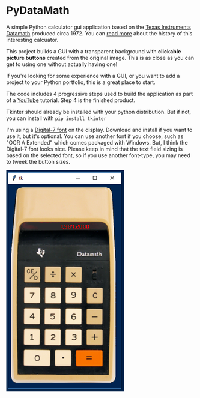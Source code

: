# PyDataMath
A simple Python calculator gui application based on the [Texas Instruments Datamath](https://americanhistory.si.edu/collections/search/object/nmah_1364035) produced circa 1972. You can [read more](http://www.datamath.org/) about the history of this interesting calcuator.

This project builds a GUI with a transparent background with **clickable picture buttons** created from the original image. This is as close as you can get to using one without actually having one!

If you're looking for some experience with a GUI, or you want to add a project to your Python portfolio, this is a great place to start.

The code includes 4 progressive steps used to build the application as part of a [YouTube]() tutorial. Step 4 is the finished product.

Tkinter should already be installed with your python distribution. But if not, you can install with `pip install tkinter`

I'm using a [Digital-7 font](https://www.1001fonts.com/digital+clock-fonts.html) on the display. Download and install if you want to use it, but it's optional. You can use another font if you choose, such as "OCR A Extended" which comes packaged with Windows. But, I think the Digital-7 font looks nice. Please keep in mind that the text field sizing is based on the selected font, so if you use another font-type, you may need to tweek the button sizes.

![](example.PNG)
